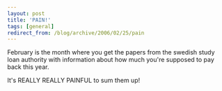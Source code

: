 ```yaml
---
layout: post
title: 'PAIN!'
tags: [general]
redirect_from: /blog/archive/2006/02/25/pain
---
```


February is the month where you get the papers from the swedish study
loan authority with information about how much you're supposed to pay
back this year.

It's REALLY REALLY PAINFUL to sum them up!

